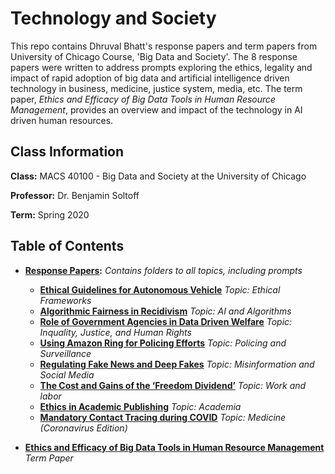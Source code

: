 # Technology and Society

This repo contains Dhruval Bhatt's response papers and term papers from University of Chicago Course, 'Big Data and Society'. The 8 response papers were written to address prompts exploring the ethics, legality and impact of rapid adoption of big data and artificial intelligence driven technology in business, medicine, justice system, media, etc. The term paper, *Ethics and Efficacy of Big Data Tools in Human Resource Management*, provides an overview and impact of the technology in AI driven human resources.


## Class Information

**Class:** MACS 40100 - Big Data and Society at the University of Chicago

**Professor:** Dr. Benjamin Soltoff

**Term:** Spring 2020

## Table of Contents
- **[Response Papers](response_files):** *Contains folders to all topics, including prompts* 
  - **[Ethical Guidelines for Autonomous Vehicle](response_files/1_Ethics/DhruvalBhatt_Response1.pdf)** *Topic: Ethical Frameworks*
  - **[Algorithmic Fairness in Recidivism](response_files/2_Algorithm%20Fairness/DhruvalBhatt_Response2.pdf)** *Topic: AI and Algorithms*
  - **[Role of Government Agencies in Data Driven Welfare](response_files/3_Inequality%20and%20Injustice/DhruvalBhatt_Response3.pdf)** *Topic: Inquality, Justice, and Human Rights*
  - **[Using Amazon Ring for Policing Efforts](response_files/4_Policing/DhruvalBhatt_Response4.pdf)** *Topic: Policing and Surveillance*
  - **[Regulating Fake News and Deep Fakes](response_files/5_Misinformation/DhruvalBhatt_Response5.pdf)** *Topic: Misinformation and Social Media* 
  - **[The Cost and Gains of the ‘Freedom Dividend’](response_files/6_Work%20and%20Labor/DhruvalBhatt_Response6.pdf)** *Topic: Work and labor*
  - **[Ethics in Academic Publishing](response_files/7_AcademicEthics/DhruvalBhatt_Response7.pdf)** *Topic: Academia*
  - **[Mandatory Contact Tracing during COVID](response_files/8_Medicine/DhruvalBhatt_Response8.pdf)** *Topic: Medicine (Coronavirus Edition)*
  
- **[Ethics and Efficacy of Big Data Tools in Human Resource Management](term_paper/DhruvalBhatt_BigData_TermPaper.pdf)** *Term Paper*
